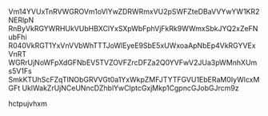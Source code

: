 Vm14YVUxTnRVWGROVm1oVlYwZDRWRmxVU2pSWFZteDBaVVYwYW1KR2NERlpN
RnByVkRGYWRHUkVUbHBXClYxSXpWbFphVjFkRk9WWmxSbkJYQ2xZeFNubFhi
R040VkRGT1YxVnVVbWhTTTJoWlEyeE9SbE5xUWxoaApNbEp4VkRGYVExVnRT
WGRrUjNoWFpXdGFNbEV5TVZOVFZrcDFZa2Q0YVFwV2JUa3pWMnhXUms5V1Fs
SmkKTUhScFZqTlNObGRVVGt0a1YxWkpZMFJTYTFGVU1EbERaM0IyWlcxMGFt
UklWakZrUjNCeUNncDZhblYwClptcGxjMkp1CgpncGJobGJrcm9z

hctpujvhxm